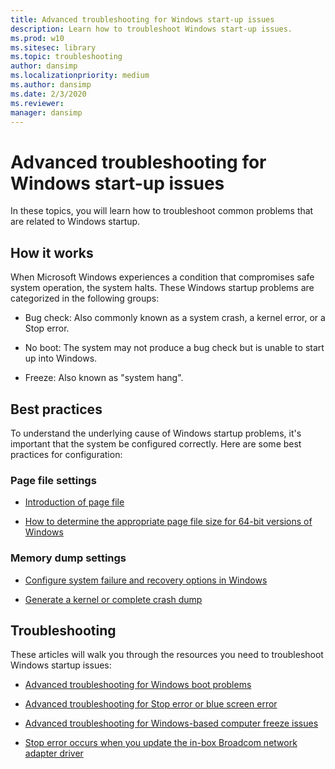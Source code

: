 ```yaml
---
title: Advanced troubleshooting for Windows start-up issues
description: Learn how to troubleshoot Windows start-up issues.
ms.prod: w10
ms.sitesec: library
ms.topic: troubleshooting
author: dansimp
ms.localizationpriority: medium
ms.author: dansimp
ms.date: 2/3/2020
ms.reviewer:
manager: dansimp
---
```


# Advanced troubleshooting for Windows start-up issues

In these topics, you will learn how to troubleshoot common problems that are related to Windows startup.

## How it works

When Microsoft Windows experiences a condition that compromises safe system operation, the system halts. These Windows startup problems are categorized in the following groups:

- Bug check: Also commonly known as a system crash, a kernel error, or a Stop error.

- No boot: The system may not produce a bug check but is unable to start up into Windows.

- Freeze: Also known as "system hang".

## Best practices

To understand the underlying cause of Windows startup problems, it's important that the system be configured correctly. Here are some best practices for configuration:

### Page file settings

- [Introduction of page file](introduction-page-file.md)

- [How to determine the appropriate page file size for 64-bit versions of Windows](determine-appropriate-page-file-size.md)

### Memory dump settings

- [Configure system failure and recovery options in Windows](system-failure-recovery-options.md)

- [Generate a kernel or complete crash dump](generate-kernel-or-complete-crash-dump.md)

## Troubleshooting

These articles will walk you through the resources you need to troubleshoot Windows startup issues:

- [Advanced troubleshooting for Windows boot problems](https://docs.microsoft.com/windows/client-management/advanced-troubleshooting-boot-problems)

- [Advanced troubleshooting for Stop error or blue screen error](https://docs.microsoft.com/windows/client-management/troubleshoot-stop-errors)

- [Advanced troubleshooting for Windows-based computer freeze issues](https://docs.microsoft.com/windows/client-management/troubleshoot-windows-freeze)

- [Stop error occurs when you update the in-box Broadcom network adapter driver](troubleshoot-stop-error-on-broadcom-driver-update.md)
